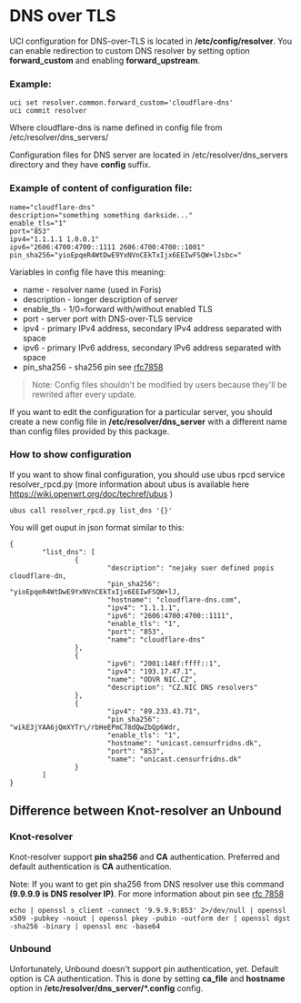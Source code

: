# DNS over TLS


UCI configuration for DNS-over-TLS is located in **/etc/config/resolver**. You can enable redirection to custom DNS resolver by setting option **forward_custom** and enabling **forward_upstream**.

### Example:
```
uci set resolver.common.forward_custom='cloudflare-dns'
uci commit resolver
```
Where cloudflare-dns is name defined in config file from /etc/resolver/dns_servers/

Configuration files for DNS server are located in /etc/resolver/dns_servers directory and they have **config** suffix.

### Example of content of configuration file:
```
name="cloudflare-dns"
description="something something darkside..."
enable_tls="1"
port="853"
ipv4="1.1.1.1 1.0.0.1"
ipv6="2606:4700:4700::1111 2606:4700:4700::1001"
pin_sha256="yioEpqeR4WtDwE9YxNVnCEkTxIjx6EEIwFSQW+lJsbc="
```

Variables in config file have this meaning:
 - name - resolver name (used in Foris)
 - description - longer description of server
 - enable_tls - 1/0=forward with/without enabled TLS
 - port - server port with DNS-over-TLS service
 - ipv4 - primary IPv4 address, secondary IPv4 address separated with space
 - ipv6 - primary IPv6 address, secondary IPv6 address separated with space
 - pin_sha256 - sha256 pin see [rfc7858](https://tools.ietf.org/html/rfc7858#section-4.2)

> Note: Config files shouldn't be modified by users because they'll be rewrited after every update.

If you want to edit the configuration for a particular server, you should create a new config file in **/etc/resolver/dns_server** with a different name than config files provided by this package.

### How to show configuration

If you want to show final configuration, you should use ubus rpcd service resolver_rpcd.py (more information about ubus is available  here https://wiki.openwrt.org/doc/techref/ubus )
```
ubus call resolver_rpcd.py list_dns '{}'
```
You will get ouput in json format similar to this:
```
{
        "list_dns": [
                {
                        "description": "nejaky suer defined popis cloudflare-dn,
                        "pin_sha256": "yioEpqeR4WtDwE9YxNVnCEkTxIjx6EEIwFSQW+lJ,
                        "hostname": "cloudflare-dns.com",
                        "ipv4": "1.1.1.1",
                        "ipv6": "2606:4700:4700::1111",
                        "enable_tls": "1",
                        "port": "853",
                        "name": "cloudflare-dns"
                },
                {
                        "ipv6": "2001:148f:ffff::1",
                        "ipv4": "193.17.47.1",
                        "name": "ODVR NIC.CZ",
                        "description": "CZ.NIC DNS resolvers"
                },
                {
                        "ipv4": "89.233.43.71",
                        "pin_sha256": "wikE3jYAA6jQmXYTr\/rbHeEPmC78dQwZbQp6Wdr,
                        "enable_tls": "1",
                        "hostname": "unicast.censurfridns.dk",
                        "port": "853",
                        "name": "unicast.censurfridns.dk"
                }
        ]
}
```

## Difference between Knot-resolver an Unbound
### Knot-resolver
Knot-resolver support **pin sha256** and **CA** authentication. Preferred and default authentication is **CA** authentication.

Note: If you want to get pin sha256 from DNS resolver use this command __(9.9.9.9 is DNS resolver IP)__. For more information about pin see [rfc 7858](https://tools.ietf.org/html/rfc7858#section-4.2)
```
echo | openssl s_client -connect '9.9.9.9:853' 2>/dev/null | openssl x509 -pubkey -noout | openssl pkey -pubin -outform der | openssl dgst -sha256 -binary | openssl enc -base64
```

### Unbound
Unfortunately, Unbound doesn't support pin authentication, yet. Default option is CA authentication. This is done by setting **ca_file** and **hostname** option in **/etc/resolver/dns_server/*.config** config.


